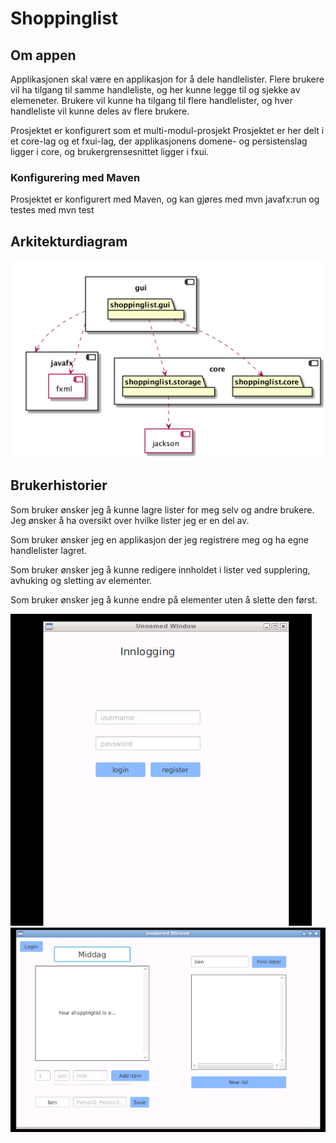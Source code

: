# Shoppinglist

## Om appen
Applikasjonen skal være en applikasjon for å dele handlelister.
Flere brukere vil ha tilgang til samme handleliste, og her kunne legge til og sjekke av elemeneter.
Brukere vil kunne ha tilgang til flere handlelister, og hver handleliste vil kunne deles av flere brukere. 

Prosjektet er konfigurert som et multi-modul-prosjekt
Prosjektet er her delt i et core-lag og et fxui-lag, der applikasjonens domene- og persistenslag ligger i core, og brukergrensesnittet ligger i fxui. 

### Konfigurering med Maven
Prosjektet er konfigurert med Maven, og kan gjøres med mvn javafx:run og testes med mvn test


## Arkitekturdiagram
![](architecture.png)



## Brukerhistorier

Som bruker ønsker jeg å kunne lagre lister for meg selv og andre brukere. Jeg ønsker å ha oversikt over hvilke lister jeg er en del av. 

Som bruker ønsker jeg en applikasjon der jeg registrere meg og ha egne handlelister lagret.

Som bruker ønsker jeg å kunne redigere innholdet i lister ved supplering, avhuking og sletting av elementer. 

Som bruker ønsker jeg å kunne endre på elementer uten å slette den først.


![](1.PNG) 
![](2.PNG) 

